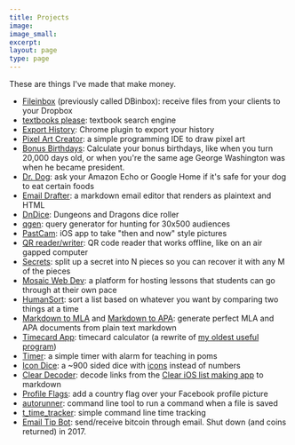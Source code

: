 ```yaml
---
title: Projects
image:
image_small:
excerpt:
layout: page
type: page
---
```


These are things I've made that make money.

<ul>
<li><a target="_blank" href="https://fileinbox.com">Fileinbox</a> (previously called DBinbox): receive files from your clients to your Dropbox</li>
<li><a target="_blank" href="http://textbooksplease.com">textbooks please</a>: textbook search engine</li>
<li><a target="_blank" href="https://chrome.google.com/webstore/detail/export-history/hcohnnbbiggngobheobhdipbgmcbelhh?hl=en-US">Export History</a>: Chrome plugin to export your history</li>
<li><a target="_blank" href="https://gen.co/pixels/?c=IzAwMCwjZmZmLCNmZmYsI2ZmZiwjZmZmLCNmZmYsI2ZmZiwjMDAwIC8vIGRyYXcgY29sb3JlZCBwaXhlbHMgb25lIGF0IGEgdGltZQoyIzAwMCw0I2ZmZiwyIzAwMCAvLyByZXBlYXQgY29sb3JzIHdpdGggbnVtYmVycwozYiwydywzYiAvLyBjb21tb24gY29sb3JzIGhhdmUgc2luZ2xlLWxldHRlciBzdWJzdGl0dXRlcwo4YjsgOGIgLy8gc2VtaWNvbG9ucyBvciBuZXcgbGluZXMgbWFrZSBhIG5ldyByb3cKYiwydywyYiwydyxiOwpiLDJ3LDJiLDJ3LGI7CjhiOwpiLDYjZmViLGI7CncsYiw0I2ZlYixiLHc7CjJ3LDRiLDJ3Ow==">Pixel Art Creator</a>: a simple programming IDE to draw pixel art</li>
<li><a target="_blank" href="https://gen.co/birthdays">Bonus Birthdays</a>: Calculate your bonus birthdays, like when you turn 20,000 days old, or when you're the same age George Washington was when he became president.</li>
<li><a target="_blank" href="https://www.alexaskillstore.com/Dr-Dog/39678">Dr. Dog</a>: ask your Amazon Echo or Google Home if it's safe for your dog to eat certain foods</li>
<li><a target="_blank" href="https://gen.co/edraft">Email Drafter</a>: a markdown email editor that renders as plaintext and HTML</li>
<li><a target="_blank" href="https://gen.co/dndice">DnDice</a>: Dungeons and Dragons dice roller</li>
<li><a target="_blank" href="https://gen.co/qgen/">qgen</a>: query generator for hunting for 30x500 audiences</li>
<li><a target="_blank" href="https://itunes.apple.com/us/app/pastcam/id1217068871?mt=8">PastCam</a>: iOS app to take "then and now" style pictures</li>
<li><a target="_blank" href="https://gen.co/qr/">QR reader/writer</a>: QR code reader that works offline, like on an air gapped computer</li>
<li><a target="_blank" href="http://christian.gen.co/secrets/">Secrets</a>: split up a secret into N pieces so you can recover it with any M of the pieces</li>
<li><a target="_blank" href="http://mosaic.apps.gen.co">Mosaic Web Dev</a>: a platform for hosting lessons that students can go through at their own pace</li>
<li><a target="_blank" href="http://gen.co/humansort/">HumanSort</a>: sort a list based on whatever you want by comparing two things at a time</li>
<li><a target="_blank" href="http://markdowntomla.com/">Markdown to MLA</a> and <a href="http://markdowntoapa.com/">Markdown to APA</a>: generate perfect MLA and APA documents from plain text markdown</li>
<li><a target="_blank" href="https://timecardapp.com">Timecard App</a>: timecard calculator (a rewrite of <a href="/timecardapp">my oldest useful program</a>)</li>
<li><a target="_blank" href="http://gen.co/timer/">Timer</a>: a simple timer with alarm for teaching in poms</li>
<li><a target="_blank" href="http://gen.co/icondice/">Icon Dice</a>: a ~900 sided dice with <a href="https://material.io/icons/" target="_blank">icons</a> instead of numbers</li>
<li><a target="_blank" href="http://gen.co/clear/">Clear Decoder</a>: decode links from the <a target="_blank" href="https://itunes.apple.com/us/app/clear-todos/id493136154?mt=8">Clear iOS list making app</a> to markdown</li>
<li><a target="_blank" href="https://profileflags.parseapp.com/">Profile Flags</a>: add a country flag over your Facebook profile picture</li>
<li><a target="_blank" href="https://github.com/christiangenco/autorunner">autorunner</a>: command line tool to run a command when a file is saved</li>
<li><a target="_blank" href="https://github.com/christiangenco/t_time_tracker">t_time_tracker</a>: simple command line time tracking</li>
<li><a target="_blank" href="http://emailtipbot.com">Email Tip Bot</a>: send/receive bitcoin through email. Shut down (and coins returned) in 2017.</li>
</ul>

<!--
## Up Next

1. a CRM for your facebook friends
1. impovements to PastCam
1. super easy contact forms for your website
1. custom 3D-printed wedding bands
1. super easy file upload portal
1. let people text your business number (also schedule texts and do sms blasts)
1. a photo camera that records audio (like for recording class lectures - take pictures of the board, and listen to the audio around when you took the picture)
1. a reading list that sorts recommendations by the number of times they've been recommended
1. the iOS clock app, but in units of [beats](http://www.wnyc.org/story/15-internet-time/)
1. a better way to view time-series data (like Art History pieces)
1. vet management software
1. urgent practice management software
1. a way to make it as easy to see a local theatre show as it is to see a movie
1. play any board game with anyone on the internet in real time. No rules are enforced, so you can play any game (and even cheat or (╯°□°）╯︵ ┻━┻) - also functions as a Khan Academy style whiteboard
1. mailmerge + google docs (for making labels or namecards)
1. mobile app to measure how tall a building is based on how long it takes for a pebble to drop to the ground, or how far away something is based on how long it takes sound to travel
1. a way to keep all of your business operations in one place so your office doesn't explode when someone gets sick or leaves

Do you need one of these to exist? [Let me know](/contact) and I'll bump it up the list!
 -->
